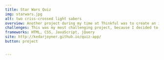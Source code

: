 ```yaml
---
title: Star Wars Quiz
img: starwars.jpg
alt: two criss-crossed light sabers
overview: Another project during my time at Thinkful was to create an interactive quiz with a focus on using JavaScript objects. I created the project in three phases which included a wireframe, static build, and then a final working version of my application.
challenges: This was my most challenging project, because I decided to move beyond the assignment requirements and add another layer of complexity by creating two quizzes in one, more questions, and a dynamic design. The user is able to choose quiz questions centered around either light-force characters or dark-force characters. Which side of the force are you on? 
frameworks: HTML, CSS, JavaScript, jQuery
site: http://kedarjoyner.github.io/quiz-app/
button: project


---
```


